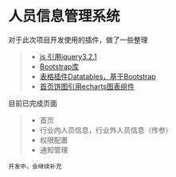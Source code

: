 # 人员信息管理系统

对于此次项目开发使用的插件，做了一些整理

> * [js,引用jquery3.2.1](http://www.jb51.net/shouce/jquery1.82/)
> * [Bootstrap库](https://v3.bootcss.com/components/)
> * [表格插件Datatables，基于Bootstrap](http://www.datatables.club/example/)
> * [首页饼图引用echarts图表组件](http://gallery.echartsjs.com/editor.html?c=xB11DYv-gG)



目前已完成页面
> * 首页
> * 行业内人员信息，行业外人员信息（传参）
> * 权限配置
> * 通知管理

`开发中，会继续补充`
